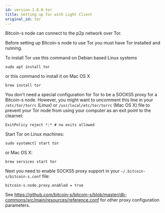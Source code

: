 ```yaml
---
id: version-1.8.0-tor
title: Setting up Tor with Light Client
original_id: tor
---
```


Bitcoin-s node can connect to the p2p network over Tor.

Before setting up Bitcoin-s node to use Tor you must have Tor installed and running.

To install Tor use this command on Debian based Linux systems 

```shell
sudo apt install tor
```

or this command to install it on Mac OS X

```shell
brew install tor
```

You don't need a special configuration for Tor to be a SOCKS5 proxy for a Bitcoin-s node.
However, you might want to uncomment this line in your `/etc/tor/torrc` (Linux) or 
`/usr/local/etc/tor/torrc` (Mac OS X) file to prevent your Tor node from using your computer 
as an exit point to the clearnet:

```
ExitPolicy reject *:* # no exits allowed
``` 

Start Tor on Linux machines:

```shell
sudo systemctl start tor
```

or Mac OS X:

```shell
brew services start tor
```

Next you need to enable SOCKS5 proxy support in your `~/.bitcoin-s/bitcoin-s.conf` file:

```
bitcoin-s.node.proxy.enabled = true
```

See https://github.com/bitcoin-s/bitcoin-s/blob/master/db-commons/src/main/resources/reference.conf for other proxy configuration parameters.